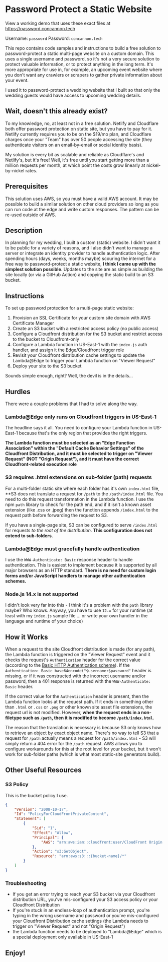 # Password Protect a Static Website

View a working demo that uses these exact files at https://password.concannon.tech

Username: `password`
Password: `concannon.tech`

This repo contains code samples and instructions to build a free solution to password-protect a static multi-page website on a custom domain. This uses a single username and password, so it's not a very secure solution to protect valuable information, or to protect anything in the long term. It's more appropriate for use in, for example, an upcoming event website where you don't want any crawlers or scrapers to gather private information about your event.

I used it to password-protect a wedding website that I built so that only the wedding guests would have access to upcoming wedding details.

## Wait, doesn't this already exist?

To my knowledge, no, at least not in a free solution. Netlify and Cloudflare both offer password protection on static site, but you have to pay for it. Netlify currently requires you to be on the $19/mo plan, and Cloudflare charges once your "Team" has over 50 people accessing the site (they authenticate visitors on an email-by-email or social identity basis).

My solution is every bit as scalable and reliable as Cloudflare's and Netlify's, but it's free! Well, it's free until you start getting more than a million requests per month, at which point the costs grow linearly at nickel-by-nickel rates. 

## Prerequisites

This solution uses AWS, so you must have a valid AWS account. It may be possible to build a similar solution on other cloud providers so long as you can run code at the edge and write custom responses. The pattern can be re-used outside of AWS.

## Description

In planning for my wedding, I built a custom (static) website. I didn't want it to be public for a variety of reasons, and I also didn't want to manage a server or integrate an identity provider to handle authentication logic. After spending hours (days, weeks, months maybe) scouring the internet for a free way to password-protect a static website, **I think I came up with the simplest solution possible**. Updates to the site are as simple as building the site locally (or via a GitHub Action) and copying the static build to an S3 bucket.

## Instructions

To set up password protection for a multi-page static website:

1. Provision an SSL Certificate for your custom site domain with AWS Certificate Manager
2. Create an S3 bucket with a restricted access policy (no public access)
3. Configure a Cloudfront distribution for the S3 bucket and restrict access to the bucket to Cloudfront-only
4. Configure a Lambda function in US-East-1 with the `index.js` auth handler, and assign it the Edge/Cloudfront trigger role
5. Revisit your Cloudfront distribution cache settings to update the Lambda@Edge to trigger your Lambda function on "Viewer Request"
6. Deploy your site to the S3 bucket

Sounds simple enough, right? Well, the devil is in the details...

## Hurdles

There were a couple problems that I had to solve along the way.

### Lambda@Edge only runs on Cloudfront triggers in US-East-1

The headline says it all. You need to configure your Lambda function in US-East-1 because that's the only region that provides the right triggers.

**The Lambda function must be selected as an "Edge Function Association" within the "Default Cache Behavior Settings" of the Cloudfront Distribution, and it must be selected to trigger on "Viewer Request" (NOT "Origin Request"), and it must have the correct Cloudfront-related execution role**

### S3 requires .html extensions on sub-folder (path) requests

For a multi-folder static site where each folder has it's own `index.html` file, **S3 does not translate a request for `/path` to the `/path/index.html` file. You need to do this request transformation in the Lambda function. I use the npm `path` library to check for the path end, and if it isn't a known asset extension (like .css or .jpeg) then the function appends `/index.html` to the request path before forwarding the request to S3.

If you have a single-page site, S3 can be configured to serve `/index.html` for requests *to the root of the distribution*. **This configuration does not extend to sub-folders**.

### Lambda@Edge must gracefully handle authentication

I use the `WWW-Authenticate: Basic` response header to handle authentication. This is easiest to implement because it is supported by all major browsers as an HTTP standard. **There is no need for custom login forms and/or JavaScript handlers to manage other authentication schemes.**

### Node.js 14.x is not supported

I didn't look very far into this - I think it's a problem with the `path` library maybe? Who knows. Anyway, you have to use `12.x` for your runtime (at least with my `index.js` sample file ... or write your own handler in the language and runtime of your choice)

## How it Works

When a request to the site Cloudfront distribution is made (for any path), the Lambda function is triggered on the "Viewer Request" event and it checks the request's `Authentication` header for the correct value (according to the [Basic HTTP Authentication scheme](https://datatracker.ietf.org/doc/html/rfc7617)). If the `Authentication: Basic base64encode("$username:$password"` header is missing, or if it was constructed with the incorrect username and/or password, then a 401 response is returned with the `WWW-Authenticate: Basic` header.

If the correct value for the `Authentication` header is present, then the Lambda function looks at the request path. If it ends in something other than `.html` or `.css` or `.png` or other known site asset file extensions, the request url is not modified. However, **when the request ends in a non-filetype such as `/path`, then it is modified to become `/path/index.html`**.

The reason that the translation is necessary is because S3 only knows how to retrieve an object by exact object name. There's no way to tell S3 that a request for `/path` actually means a request for `/path/index.html` - S3 will simply return a 404 error for the `/path` request. AWS allows you to configure workarounds for this at the root level for your bucket, but it won't work for sub-folder paths (which is what most static-site generators build).

## Other Useful Resources

### S3 Policy

This is the bucket policy I use.
```json
{
    "Version": "2008-10-17",
    "Id": "PolicyForCloudFrontPrivateContent",
    "Statement": [
        {
            "Sid": "1",
            "Effect": "Allow",
            "Principal": {
                "AWS": "arn:aws:iam::cloudfront:user/CloudFront Origin Access Identity {value}"
            },
            "Action": "s3:GetObject",
            "Resource": "arn:aws:s3:::{bucket-name}/*"
        }
    ]
}
```

### Troubleshooting

- If you get an error trying to reach your S3 bucket via your Cloudfront distribution URL, you've mis-configured your S3 access policy or your Cloudfront Distribution
- If you're stuck in an endless-loop of authentication prompt, you're typing in the wrong username and password or you've mis-configured your Cloudfront Distribution cache settings (the Lambda needs to trigger on "Viewer Request" and not "Origin Request")
- the Lambda function needs to be deployed to "Lambda@Edge" which is a special deployment only available in US-East-1

## Enjoy!